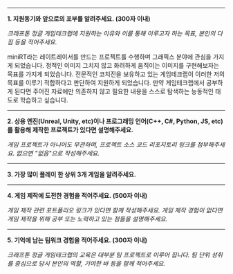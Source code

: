 
---

**1. 지원동기와 앞으로의 포부를 알려주세요. (300자 이내)**

_크래프톤 정글 게임테크랩에 지원하는 이유와 이를 통해 이루고자 하는 목표, 본인의 다짐 등을 적어주세요._

 miniRT라는 레이트레이서를 만드는 프로젝트를 수행하며 그래픽스 분야에 관심을 가지게 되었습니다. 정적인 이미지 그치지 않고 화려하게 움직이는 이미지를 구현해보자는 목표를 가지게 되었습니다. 전문적인 코치진을 보유하고 있는 게임테크랩이 이러한 저의 목표를 이루기 적합하다고 판단하여 지원하게 되었습니다.
 만약 게임테크랩에서 공부하게 된다면 주어진 자료에만 의존하지 않고 필요한 내용을 스스로 탐색하는 능동적인 태도로 학습하고 싶습니다.

---

**2. 상용 엔진(Unreal, Unity, etc)이나 프로그래밍 언어(C++, C#, Python, JS, etc)를 활용해 제작한 프로젝트가 있다면 설명해주세요.**  

_게임 프로젝트가 아니어도 무관하며, 프로젝트 소스 코드 리포지토리 링크를 첨부해주세요. 없으면 "없음"으로 작성해주세요._

---

**3. 가장 많이 플레이 한 상위 3개 게임을 알려주세요.**

---

**4. 게임 제작에 도전한 경험을 적어주세요. (500자 이내)**

_게임 제작 관련 포트폴리오 링크가 있다면 함께 작성해주세요. 게임 제작 경험이 없다면 게임 제작을 위해 공부 또는 노력하고 있는 점들을 설명해주세요._

---

**5. 기억에 남는 팀워크 경험을 적어주세요. (300자 이내)**

_크래프톤 정글 게임테크랩의 교육은 대부분 팀 프로젝트로 이루어 집니다. 팀 단위 성취를 중심으로 당시 본인의 역할, 기여한 바 등을 함께 적어주세요._
